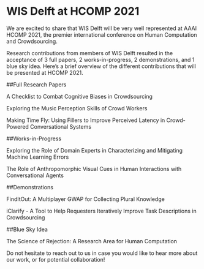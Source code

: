 # WIS Delft at HCOMP 2021 

We are excited to share that WIS Delft will be very well represented at AAAI HCOMP 2021, the premier international conference on Human Computation and Crowdsourcing. 

Research contributions from members of WIS Delft resulted in the acceptance of 3 full papers, 2 works-in-progress, 2 demonstrations, and 1 blue sky idea. Here’s a brief overview of the different contributions that will be presented at HCOMP 2021. 

##Full Research Papers

A Checklist to Combat Cognitive Biases in Crowdsourcing

Exploring the Music Perception Skills of Crowd Workers

Making Time Fly: Using Fillers to Improve Perceived Latency in Crowd-Powered Conversational Systems

##Works-in-Progress

Exploring the Role of Domain Experts in Characterizing and Mitigating Machine Learning Errors

The Role of Anthropomorphic Visual Cues in Human Interactions with Conversational Agents

##Demonstrations

FindItOut: A Multiplayer GWAP for Collecting Plural Knowledge

iClarify - A Tool to Help Requesters Iteratively Improve Task Descriptions in Crowdsourcing

##Blue Sky Idea

The Science of Rejection: A Research Area for Human Computation

Do not hesitate to reach out to us in case you would like to hear more about our work, or for potential collaboration!
